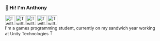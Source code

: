 ### 👋 Hi! I'm Anthony
<a href="https://twitter.com/AnthonySturdy">
  <img align="left" alt="Twitter" width="32px" src="https://i.imgur.com/VbPDKnY.png" />
</a>
<a href="https://twitter.com/AnthonySturdy">
  <img align="left" alt="Twitter" width="32px" src="https://i.imgur.com/x2FF0QA.png" />
</a>
<a href="https://twitter.com/AnthonySturdy">
  <img align="left" alt="Twitter" width="32px" src="https://i.imgur.com/XEl0Vm5.png" />
</a>
<a href="https://twitter.com/AnthonySturdy">
  <img align="left" alt="Twitter" width="32px" src="https://i.imgur.com/nUsvtL2.png" />
</a>
<a href="https://twitter.com/AnthonySturdy">
  <img align="left" alt="Twitter" width="32px" src="https://i.imgur.com/VZfvkiT.png" />
</a>
<br />
<br />
I'm a games programming student, currently on my sandwich year working at Unity Technologies
<a href="https://twitter.com/AnthonySturdy">
  <img alt="Twitter" width="16px" src="https://i.imgur.com/gzRuJ2n.png" />
</a>
